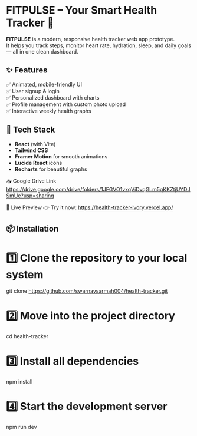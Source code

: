 # FITPULSE – Your Smart Health Tracker 🚀

**FITPULSE** is a modern, responsive health tracker web app prototype.  
It helps you track steps, monitor heart rate, hydration, sleep, and daily goals — all in one clean dashboard.



## ✨ Features

✅ Animated, mobile-friendly UI  
✅ User signup & login  
✅ Personalized dashboard with charts  
✅ Profile management with custom photo upload  
✅ Interactive weekly health graphs  



## 🚀 Tech Stack

- **React** (with Vite)  
- **Tailwind CSS**  
- **Framer Motion** for smooth animations  
- **Lucide React** icons  
- **Recharts** for beautiful graphs

📥 Google Drive Link
https://drive.google.com/drive/folders/1JFGVO1vxqViDvqGLm5qKKZtjUYDJSmUe?usp=sharing

🔗 Live Preview
👉 Try it now: https://health-tracker-ivory.vercel.app/

## 📦 Installation
# 1️⃣ Clone the repository to your local system
git clone https://github.com/swarnavsarmah004/health-tracker.git

# 2️⃣ Move into the project directory
cd health-tracker

# 3️⃣ Install all dependencies
npm install

# 4️⃣ Start the development server
npm run dev

